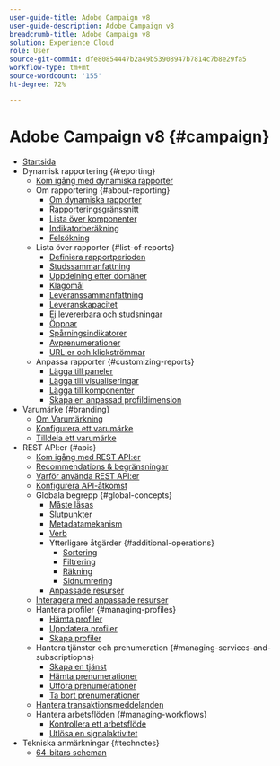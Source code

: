 ```yaml
---
user-guide-title: Adobe Campaign v8
user-guide-description: Adobe Campaign v8
breadcrumb-title: Adobe Campaign v8
solution: Experience Cloud
role: User
source-git-commit: dfe80854447b2a49b53908947b7814c7b8e29fa5
workflow-type: tm+mt
source-wordcount: '155'
ht-degree: 72%

---
```


# Adobe Campaign v8 {#campaign}

+ [Startsida](campaign-standard-migration-home.md)
+ Dynamisk rapportering {#reporting}
   + [Kom igång med dynamiska rapporter](reporting/get-started-reporting.md)
   + Om rapportering {#about-reporting}
      + [Om dynamiska rapporter](reporting/about-dynamic-reports.md)
      + [Rapporteringsgränssnitt](reporting/reporting-interface.md)
      + [Lista över komponenter](reporting/list-of-components.md)
      + [Indikatorberäkning](reporting/indicator-calculation.md)
      + [Felsökning](reporting/troubleshooting.md)
   + Lista över rapporter {#list-of-reports}
      + [Definiera rapportperioden](reporting/defining-the-report-period.md)
      + [Studssammanfattning](reporting/bounce-summary.md)
      + [Uppdelning efter domäner](reporting/breakdown-by-domains.md)
      + [Klagomål](reporting/complaints.md)
      + [Leveranssammanfattning](reporting/delivery-summary.md)
      + [Leveranskapacitet](reporting/delivery-throughput.md)
      + [Ej levererbara och studsningar](reporting/non-deliverables-and-bounces.md)
      + [Öppnar](reporting/opens.md)
      + [Spårningsindikatorer](reporting/tracking-indicators.md)
      + [Avprenumerationer](reporting/unsubscriptions.md)
      + [URL:er och klickströmmar](reporting/urls-and-click-streams.md)
   + Anpassa rapporter {#customizing-reports}
      + [Lägga till paneler](reporting/adding-panels.md)
      + [Lägga till visualiseringar](reporting/adding-visualizations.md)
      + [Lägga till komponenter](reporting/adding-components.md)
      + [Skapa en anpassad profildimension](reporting/creating-a-custom-profile-dimension.md)
+ Varumärke {#branding}
   + [Om Varumärkning](branding/branding-gs.md)
   + [Konfigurera ett varumärke](branding/branding-configure.md)
   + [Tilldela ett varumärke](branding/branding-assign.md)
+ REST API:er {#apis}
   + [Kom igång med REST API:er](api/get-started-apis.md)
   + [Recommendations &amp; begränsningar](api/limitations.md)
   + [Varför använda REST API:er](api/why-using-campaign-standard-apis.md)
   + [Konfigurera API-åtkomst](api/setting-up-api-access.md)
   + Globala begrepp {#global-concepts}
      + [Måste läsas](api/must-read.md)
      + [Slutpunkter](api/endpoints.md)
      + [Metadatamekanism](api/metadata-mechanism.md)
      + [Verb](api/verbs.md)
      + Ytterligare åtgärder {#additional-operations}
         + [Sortering](api/sorting.md)
         + [Filtrering](api/filtering.md)
         + [Räkning](api/counting.md)
         + [Sidnumrering](api/pagination.md)
      + [Anpassade resurser](api/custom-resources.md)
   + [Interagera med anpassade resurser](api/interacting-with-custom-resources.md)
   + Hantera profiler {#managing-profiles}
      + [Hämta profiler](api/retrieving-profiles.md)
      + [Uppdatera profiler](api/updating-profiles.md)
      + [Skapa profiler](api/creating-profiles-api.md)
   + Hantera tjänster och prenumeration {#managing-services-and-subscriptiopns}
      + [Skapa en tjänst](api/creating-a-service.md)
      + [Hämta prenumerationer](api/retrieving-subscriptions.md)
      + [Utföra prenumerationer](api/perform-subscriptions.md)
      + [Ta bort prenumerationer](api/deleting-subscriptions.md)
   + [Hantera transaktionsmeddelanden](api/managing-transactional-messages.md)
   + Hantera arbetsflöden {#managing-workflows}
      + [Kontrollera ett arbetsflöde](api/controlling-a-workflow.md)
      + [Utlösa en signalaktivitet](api/triggering-a-signal-activity.md)
+ Tekniska anmärkningar {#technotes}
   + [64-bitars scheman](technotes/64-bit-tables.md)

